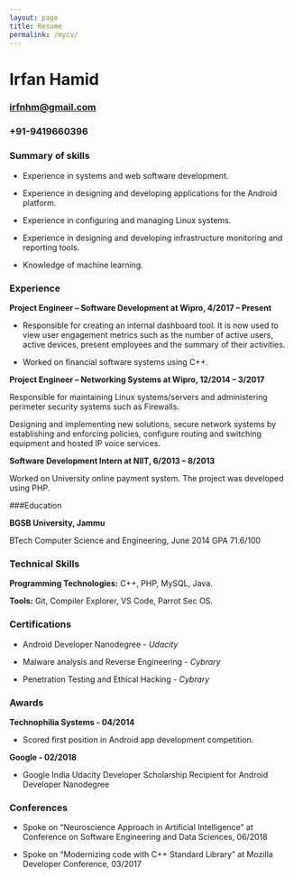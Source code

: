 ```yaml
---
layout: page
title: Resume
permalink: /mycv/
---
```



# Irfan Hamid

### irfnhm@gmail.com 

### +91-9419660396


### Summary of skills
*    Experience in systems and web software development.

*    Experience in designing and developing applications for the Android platform.

*    Experience in configuring and managing Linux systems.

*    Experience in designing and developing infrastructure monitoring and reporting tools.

*    Knowledge of machine learning.


### Experience
**Project Engineer – Software Development at Wipro, 4/2017 – Present** 

- Responsible for creating an internal dashboard tool. It is now used to view user engagement metrics such as the number of active users, active devices, present employees and the summary of their activities.

- Worked on financial software systems using C++.

**Project Engineer –  Networking Systems at Wipro, 12/2014 – 3/2017**

Responsible for maintaining Linux systems/servers and administering perimeter security systems such as Firewalls.

Designing and implementing new solutions, secure network systems by establishing and enforcing policies, configure routing and switching equipment and hosted IP voice services.

**Software Development Intern at NIIT, 6/2013 – 8/2013** 

Worked on University online payment system. The project was developed using PHP.


###Education

**BGSB University, Jammu** 

BTech Computer Science and Engineering, June 2014 GPA 71.6/100


### Technical Skills

**Programming Technologies:** C++, PHP, MySQL, Java. 

**Tools:** Git, Compiler Explorer, VS Code, Parrot Sec OS.


### Certifications

- Android Developer Nanodegree - *Udacity*

- Malware analysis and Reverse Engineering - *Cybrary*

- Penetration Testing and Ethical Hacking - *Cybrary*


### Awards

**Technophilia Systems - 04/2014** 

- Scored first position in Android app development competition.

**Google - 02/2018** 

- Google India Udacity Developer Scholarship Recipient for Android Developer Nanodegree


### Conferences

- Spoke on “Neuroscience Approach in Artificial Intelligence” at Conference on Software Engineering and Data Sciences, 06/2018

- Spoke on “Modernizing code with C++ Standard Library” at Mozilla Developer Conference, 03/2017